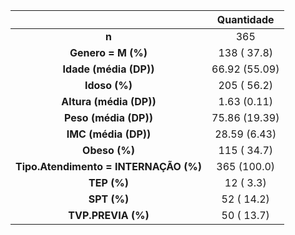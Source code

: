 

|                 &nbsp;                  |    Quantidade    |
|:---------------------------------------:|:-------------:|
|                  **n**                  |      365      |
|           **Genero = M (%)**            |  138 ( 37.8)  |
|          **Idade (média (DP))**          | 66.92 (55.09) |
|           **Idoso (%)**           |  205 ( 56.2)  |
|         **Altura (média (DP))**          |  1.63 (0.11)  |
|          **Peso (média (DP))**           | 75.86 (19.39) |
|           **IMC (média (DP))**           | 28.59 (6.43)  |
|           **Obeso (%)**           |  115 ( 34.7)  |
|  **Tipo.Atendimento = INTERNAÇÃO (%)**  |  365 (100.0)  |
|            **TEP (%)**            |  12 (  3.3)   |
|            **SPT (%)**            |  52 ( 14.2)   |
|        **TVP.PREVIA (%)**         |  50 ( 13.7)   |

